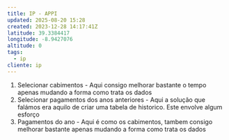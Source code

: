 ```yaml
---
title: IP - APPI
updated: 2025-08-20 15:28
created: 2023-12-28 14:17:41Z
latitude: 39.3384417
longitude: -8.9427076
altitude: 0
tags:
  - ip
cliente: ip
---
```


1.  Selecionar cabimentos - Aqui consigo melhorar bastante o tempo apenas mudando a forma como trata os dados
2.  Selecionar pagamentos dos anos anteriores - Aqui a solução que falámos era aquilo de criar uma tabela de historico. Este envolve algum esforço
3.  Pagamentos do ano - Aqui é como os cabimentos, tambem consigo melhorar bastante apenas mudando a forma como trata os dados